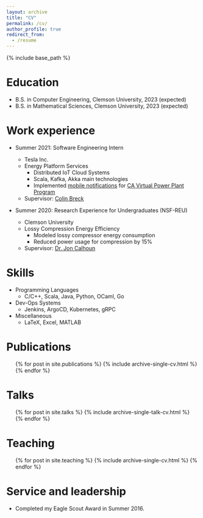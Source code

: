 ```yaml
---
layout: archive
title: "CV"
permalink: /cv/
author_profile: true
redirect_from:
  - /resume
---
```


{% include base_path %}

Education
======
* B.S. in Computer Engineering, Clemson University, 2023 (expected)
* B.S. in Mathematical Sciences, Clemson University, 2023 (expected)

Work experience
======
* Summer 2021: Software Engineering Intern
  * Tesla Inc.
  * Energy Platform Services
    * Distributed IoT Cloud Systems
    * Scala, Kafka, Akka main technologies
    * Implemented [mobile notifications](https://electrek.co/2021/07/22/tesla-releases-details-virtual-power-plant-public-good-without-compensation/) for [CA Virtual Power Plant Program](https://electrek.co/2021/07/16/tesla-launches-virtual-power-plant-powerwalls-help-california-grid/)
  * Supervisor: [Colin Breck](https://blog.colinbreck.com/)

* Summer 2020: Research Experience for Undergraduates (NSF-REU)
  * Clemson University
  * Lossy Compression Energy Efficiency
    * Modeled lossy compressor energy consumption
    * Reduced power usage for compression by 15% 
  * Supervisor: [Dr. Jon Calhoun](https://jonccal.people.clemson.edu/)
  
Skills
======
* Programming Languages
  * C/C++, Scala, Java, Python, OCaml, Go
* Dev-Ops Systems
  * Jenkins, ArgoCD, Kubernetes, gRPC
* Miscellaneous
  * LaTeX, Excel, MATLAB

Publications
======
  <ul>{% for post in site.publications %}
    {% include archive-single-cv.html %}
  {% endfor %}</ul>
  
Talks
======
  <ul>{% for post in site.talks %}
    {% include archive-single-talk-cv.html %}
  {% endfor %}</ul>
  
Teaching
======
  <ul>{% for post in site.teaching %}
    {% include archive-single-cv.html %}
  {% endfor %}</ul>
  
Service and leadership
======
* Completed my Eagle Scout Award in Summer 2016.
